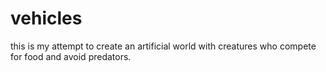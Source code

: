 # vehicles
this is my attempt to create an artificial world with creatures who compete for food and avoid predators. 
